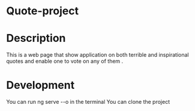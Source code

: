 # Quote-project

# Description
This is a web page that show application on both terrible and inspirational quotes and enable one to vote on any of them .
# Development
You can run ng serve --o in the terminal
You can clone the project
